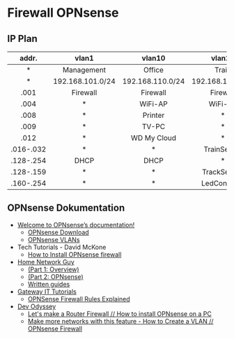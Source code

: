 # Firewall OPNsense

## IP Plan

| addr. | vlan1 | vlan10 | vlan20 |
|:---:  |:---:  |:---:   |:---:|
|*|Management|Office|Train|
|*|192.168.101.0/24|192.168.110.0/24|192.168.120.0/24|
|.001|Firewall|Firewall|Firewall|
|.004|*|WiFi-AP|WiFi-AP|
|.008|*|Printer|*|
|.009|*|TV-PC|*|
|.012|*|WD My Cloud|*|
|.016-.032|*|*|TrainServer|
|.128-.254|DHCP|DHCP|*|
|.128-.159|*|*|TrackSensor|
|.160-.254|*|*|LedControler|

## OPNsense Dokumentation

* [Welcome to OPNsense’s documentation!](https://docs.opnsense.org/)
  * [OPNsense Download](https://opnsense.org/download/)
  * [OPNsense VLANs](https://docs.opnsense.org/manual/other-interfaces.html)
* Tech Tutorials - David McKone
  * [How to Install OPNsense firewall](https://youtu.be/-v7MFDpjI9g?list=PLOUG593yAwIGHmd1Au6aTDOG91iGFCBA9)
* [Home Network Guy](https://www.youtube.com/playlist?list=PLZeTcCOrKlnDlyZCIxhFZukAnA0NNWL_I)
  * [(Part 1: Overview)](https://youtu.be/54JWsGedXpo)
  * [(Part 2: OPNsense)](https://youtu.be/h2_cQxTkh3Q)
  * [Written guides](https://homenetworkguy.com/how-to/set-up-a-fully-functioning-home-network-using-opnsense/)
* [Gateway IT Tutorials](https://www.youtube.com/@GatewayITTutorials/search?query=OPNsense)
  * [OPNSense Firewall Rules Explained](https://youtu.be/kYFNa_zpeII)
* [Dev Odyssey](https://www.youtube.com/@DevOdyssey/search?query=opnsense)
  * [Let's make a Router Firewall // How to install OPNsense on a PC](https://youtu.be/pXSucWm7JhE)
  * [Make more networks with this feature - How to Create a VLAN // OPNsense Firewall](https://youtu.be/GxTA0b1gAsU)

